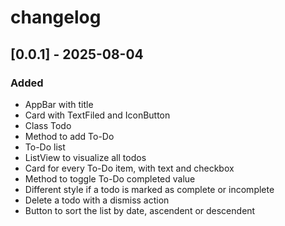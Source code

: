 # changelog

## [0.0.1] - 2025-08-04
### Added
- AppBar with title
- Card with TextFiled and IconButton
- Class Todo
- Method to add To-Do
- To-Do list
- ListView to visualize all todos
- Card for every To-Do item, with text and checkbox
- Method to toggle To-Do completed value
- Different style if a todo is marked as complete or incomplete
- Delete a todo with a dismiss action
- Button to sort the list by date, ascendent or descendent